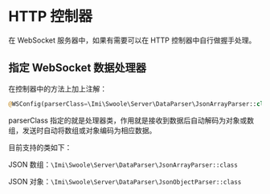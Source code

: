 # HTTP 控制器

在 WebSocket 服务器中，如果有需要可以在 HTTP 控制器中自行做握手处理。

## 指定 WebSocket 数据处理器

在控制器中的方法上加上注解：

```php
@WSConfig(parserClass=\Imi\Swoole\Server\DataParser\JsonArrayParser::class)
```

parserClass 指定的就是处理器类，作用就是接收到数据后自动解码为对象或数组，发送时自动将数组或对象编码为相应数据。

目前支持的类如下：

JSON 数组：`\Imi\Swoole\Server\DataParser\JsonArrayParser::class`

JSON 对象：`\Imi\Swoole\Server\DataParser\JsonObjectParser::class`
